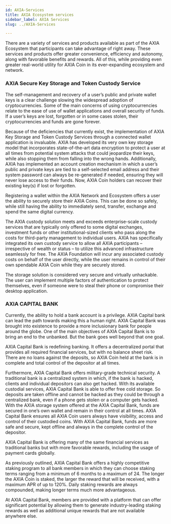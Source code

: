 ```yaml
---
id: AXIA-Services
title: AXIA Ecosystem services
sidebar_label: AXIA Services
slug: ../AXIA-Services

---
```


There are a variety of services and products available as part of the AXIA Ecosystem that participants can take advantage of right away. These services and products offer greater convenience, efficiency and autonomy, along with favorable benefits and rewards. All of this, while providing even greater real-world utility for AXIA Coin in its ever-expanding ecosystem and network.

### AXIA Secure Key Storage and Token Custody Service

The self-management and recovery of a user’s public and private wallet keys is a clear challenge slowing the widespread adoption of cryptocurrencies. Some of the main concerns of using cryptocurrencies relate to the ease of use of wallet applications and overall security of funds. If a user’s keys are lost, forgotten or in some cases stolen, their cryptocurrencies and funds are gone forever.

Because of the deficiencies that currently exist, the implementation of AXIA Key Storage and Token Custody Services through a connected wallet application is invaluable. AXIA has developed its very own key storage model that incorporates state-of-the-art data encryption to protect a user at all times from potential system attacks that could jeopardize their keys, while also stopping them from falling into the wrong hands. Additionally, AXIA has implemented an account creation mechanism in which a user’s public and private keys are tied to a self-selected email address and their system password can always be re-generated if needed, ensuring they will never lose access to their funds. Now, AXIA Coin holders can recover their existing key(s) if lost or forgotten.

Registering a wallet within the AXIA Network and Ecosystem offers a user the ability to securely store their AXIA Coins. This can be done so safely, while still having the ability to immediately send, transfer, exchange and spend the same digital currency. 

The AXIA custody solution meets and exceeds enterprise-scale custody services that are typically only offered to some digital exchanges, investment funds or other institutional-sized clients who pass along the costs for third-party management to individual users. AXIA has specifically integrated its own custody service to allow all AXIA participants – irrespective of wealth or status – to utilize this advanced infrastructure seamlessly for free. The AXIA Foundation will incur any associated custody costs on behalf of the user directly, while the user remains in control of their own spendable AXIA Coin while they are securely stored.

The storage solution is considered very secure and virtually unhackable. The user can implement multiple factors of authentication to protect themselves, even if someone were to steal their phone or compromise their desktop application. 


### AXIA CAPITAL BANK

Currently, the ability to hold a bank account is a privilege. AXIA Capital bank can lead the path towards making this a human right. AXIA Capital Bank was brought into existence to provide a more inclusionary bank for people around the globe. One of the main objectives of AXIA Capital Bank is to bring an end to the unbanked. But the bank goes well beyond that one goal.

AXIA Capital Bank is redefining banking. It offers a decentralized portal that provides all required financial services, but with no balance sheet risk. There are no loans against the deposits, so AXIA Coin held at the bank is in complete and total control of the depositor at all times.

Furthermore, AXIA Capital Bank offers military-grade technical security. A traditional bank is a centralized system in which, if the bank is hacked, clients and individual depositors can also get hacked. With its available custodial services, AXIA Capital Bank is able to offer free cold storage. So deposits are taken offline and cannot be hacked as they could be through a centralized bank, even if a phone gets stolen or a computer gets hacked. With the AXIA storage system offered at the AXIA Capital Bank, funds are secured in one’s own wallet and remain in their control at all times. AXIA Capital Bank ensures all AXIA Coin users always have visibility, access and control of their custodied coins. With AXIA Capital Bank, funds are more safe and secure, kept offline and always in the complete control of the depositor.
 
AXIA Capital Bank is offering many of the same financial services as traditional banks but with more favorable rewards, including the usage of payment cards globally.
 
As previously outlined, AXIA Capital Bank offers a highly competitive staking program to all bank members in which they can choose staking terms ranging from a minimum of 6 months to a maximum of 24. The longer the AXIA Coin is staked, the larger the reward that will be received, with a maximum APR of up to 120%. Daily staking rewards are always compounded, making longer terms much more advantageous. 

At AXIA Capital Bank, members are provided with a platform that can offer significant potential by allowing them to generate industry-leading staking rewards as well as additional unique rewards that are not available anywhere else. 

